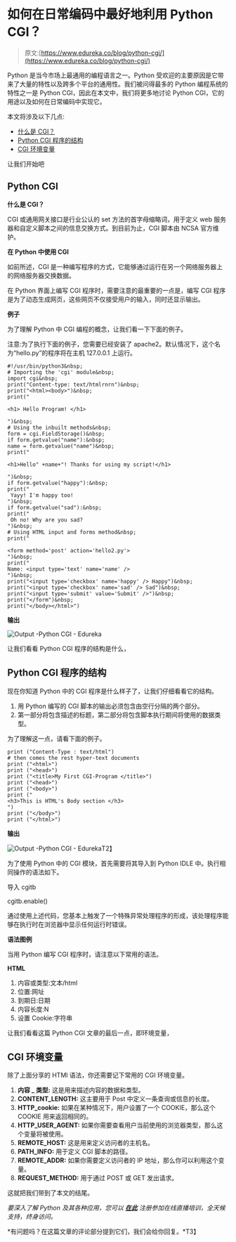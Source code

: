 # 如何在日常编码中最好地利用 Python CGI？

> 原文:[https://www.edureka.co/blog/python-cgi/](https://www.edureka.co/blog/python-cgi/)

Python 是当今市场上最通用的编程语言之一。Python 受欢迎的主要原因是它带来了大量的特性以及跨多个平台的通用性。我们被问得最多的 Python 编程系统的特性之一是 Python CGI，因此在本文中，我们将更多地讨论 Python CGI，它的用途以及如何在日常编码中实现它。

本文将涉及以下几点:

*   [什么是 CGI？](#WhatisCGI?%20)
*   [Python CGI 程序的结构](#StructureofaPythonCGIProgram%20)
*   [CGI 环境变量](#CGIEnvironmentVariables)

让我们开始吧

## **Python CGI**

**什么是 CGI？**

CGI 或通用网关接口是行业公认的 set 方法的首字母缩略词，用于定义 web 服务器和自定义脚本之间的信息交换方式。到目前为止，CGI 脚本由 NCSA 官方维护。

**在 Python 中使用 CGI**

如前所述，CGI 是一种编写程序的方式，它能够通过运行在另一个网络服务器上的网络服务器交换数据。

在 Python 界面上编写 CGI 程序时，需要注意的最重要的一点是，编写 CGI 程序是为了动态生成网页，这些网页不仅接受用户的输入，同时还显示输出。

**例子**

为了理解 Python 中 CGI 编程的概念，让我们看一下下面的例子。

注意:为了执行下面的例子，您需要已经安装了 apache2。默认情况下，这个名为“hello.py”的程序将在主机 127.0.0.1 上运行。

```
#!/usr/bin/python3&nbsp;
# Importing the 'cgi' module&nbsp;
import cgi&nbsp;
print("Content-type: text/htmlrnrn")&nbsp;
print("<html><body>")&nbsp;
print("

<h1> Hello Program! </h1>

")&nbsp;
# Using the inbuilt methods&nbsp;
form = cgi.FieldStorage()&nbsp;
if form.getvalue("name"):&nbsp;
name = form.getvalue("name")&nbsp;
print("

<h1>Hello" +name+"! Thanks for using my script!</h1>

")&nbsp;
if form.getvalue("happy"):&nbsp;
print("
 Yayy! I'm happy too! 
")&nbsp;
if form.getvalue("sad"):&nbsp;
print("
 Oh no! Why are you sad? 
")&nbsp;
# Using HTML input and forms method&nbsp;
print("

<form method='post' action='hello2.py'>
")&nbsp;
print("
Name: <input type='text' name='name' />
")&nbsp;
print("<input type='checkbox' name='happy' /> Happy")&nbsp;
print("<input type='checkbox' name='sad' /> Sad")&nbsp;
print("<input type='submit' value='Submit' />")&nbsp;
print("</form")&nbsp;
print("</body></html>") 
```

**输出**

![Output -Python CGI - Edureka](../Images/621178ed8353722623c9f13e1ae86e26.png)

让我们看看 Python CGI 程序的结构是什么，

## **Python CGI 程序的结构**

现在你知道 Python 中的 CGI 程序是什么样子了，让我们仔细看看它的结构。

1.  用 Python 编写的 CGI 脚本的输出必须包含由空行分隔的两个部分。
2.  第一部分将包含描述的标题，第二部分将包含脚本执行期间将使用的数据类型。

为了理解这一点，请看下面的例子。

```
print ("Content-Type : text/html")
# then comes the rest hyper-text documents
print ("<html>")
print ("<head>")
print ("<title>My First CGI-Program </title>")
print ("<head>")
print ("<body>")
print ("
<h3>This is HTML's Body section </h3>
")
print ("</body>")
print ("</html>")
```

**输出**

![Output -Python CGI - Edureka](../Images/b775fe3ebc32d7d949dbd4d3a52065b6.png)T2】

为了使用 Python 中的 CGI 模块，首先需要将其导入到 Python IDLE 中。执行相同操作的语法如下。

导入 cgitb

cgitb.enable()

通过使用上述代码，您基本上触发了一个特殊异常处理程序的形成，该处理程序能够在执行时在浏览器中显示任何运行时错误。

**语法图例**

当用 Python 编写 CGI 程序时，请注意以下常用的语法。

**HTML**

1.  内容或类型:文本/html
2.  位置:网址
3.  到期日:日期
4.  内容长度:N
5.  设置 Cookie:字符串

让我们看看这篇 Python CGI 文章的最后一点，即环境变量，

## **CGI 环境变量**

除了上面分享的 HTMl 语法，你还需要记下常用的 CGI 环境变量。

1.  **内容 _ 类型:** 这是用来描述内容的数据和类型。
2.  **CONTENT_LENGTH:** 这主要用于 Post 中定义一条查询或信息的长度。
3.  **HTTP_cookie:** 如果在某种情况下，用户设置了一个 COOKIE，那么这个 COOKIE 用来返回相同的。
4.  **HTTP_USER_AGENT:** 如果你需要查看用户当前使用的浏览器类型，那么这个变量将被使用。
5.  **REMOTE_HOST:** 这是用来定义访问者的主机名。
6.  **PATH_INFO:** 用于定义 CGI 脚本的路径。
7.  **REMOTE_ADDR:** 如果你需要定义访问者的 IP 地址，那么你可以利用这个变量。
8.  **REQUEST_METHOD:** 用于通过 POST 或 GET 发出请求。

这就把我们带到了本文的结尾。

*要深入了解 Python 及其各种应用，您可以 [**在此**](https://www.edureka.co/python/) 注册参加在线直播培训，全天候支持，终身访问。*

*有问题吗？在这篇文章的评论部分提到它们，我们会给你回复。*T3】